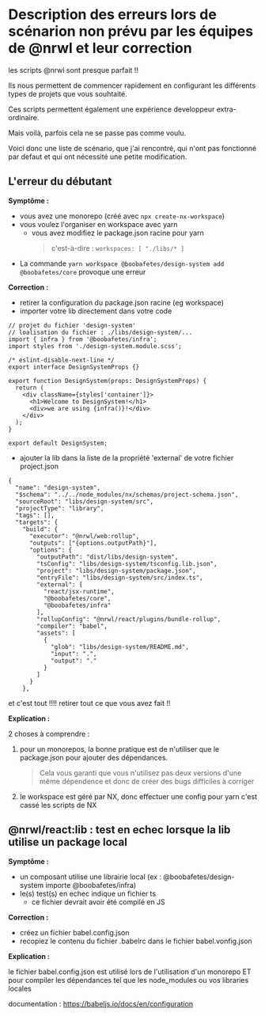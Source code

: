 # Description des erreurs lors de scénarion non prévu par les équipes de @nrwl et leur correction

les scripts @nrwl sont presque parfait !!

Ils nous permettent de commencer rapidement en configurant les différents types de projets que vous souhtaité.

Ces scripts permettent également une expérience developpeur extra-ordinaire.

Mais voilà, parfois cela ne se passe pas comme voulu.

Voici donc une liste de scénario, que j'ai rencontré, qui n'ont pas fonctionné par defaut et qui ont nécessité une petite modification.

## L'erreur du débutant

**Symptôme :**

- vous avez une monorepo (créé avec `npx create-nx-workspace`)
- vous voulez l'organiser en workspace avec yarn
  - vous avez modifiez le package.json racine pour yarn
    > c'est-à-dire : `workspaces: [ "./libs/* ]`
- La commande `yarn workspace @boobafetes/design-system add @boobafetes/core` provoque une erreur

**Correction :**

- retirer la configuration du package.json racine (eg workspace)
- importer votre lib directement dans votre code

```[javascript]
// projet du fichier 'design-system'
// loalisation du fichier : ./libs/design-system/...
import { infra } from '@boobafetes/infra';
import styles from './design-system.module.scss';

/* eslint-disable-next-line */
export interface DesignSystemProps {}

export function DesignSystem(props: DesignSystemProps) {
  return (
    <div className={styles['container']}>
      <h1>Welcome to DesignSystem!</h1>
      <div>we are using {infra()}!</div>
    </div>
  );
}

export default DesignSystem;

```

- ajouter la lib dans la liste de la propriété 'external' de votre fichier project.json

```[json]
{
  "name": "design-system",
  "$schema": "../../node_modules/nx/schemas/project-schema.json",
  "sourceRoot": "libs/design-system/src",
  "projectType": "library",
  "tags": [],
  "targets": {
    "build": {
      "executor": "@nrwl/web:rollup",
      "outputs": ["{options.outputPath}"],
      "options": {
        "outputPath": "dist/libs/design-system",
        "tsConfig": "libs/design-system/tsconfig.lib.json",
        "project": "libs/design-system/package.json",
        "entryFile": "libs/design-system/src/index.ts",
        "external": [
          "react/jsx-runtime",
          "@boobafetes/core",
          "@boobafetes/infra"
        ],
        "rollupConfig": "@nrwl/react/plugins/bundle-rollup",
        "compiler": "babel",
        "assets": [
          {
            "glob": "libs/design-system/README.md",
            "input": ".",
            "output": "."
          }
        ]
      }
    },
```

et c'est tout !!!!
retirer tout ce que vous avez fait !!

**Explication :**

2 choses à comprendre :

1. pour un monorepos, la bonne pratique est de n'utiliser que le package.json pour ajouter des dépendances.
   > Cela vous garanti que vous n'utilisez pas deux versions d'une même dépendence et donc de créer des bugs difficiles à corriger
2. le workspace est géré par NX, donc effectuer une config pour yarn c'est cassé les scripts de NX

## @nrwl/react:lib : test en echec lorsque la lib utilise un package local

**Symptôme :**

- un composant utilise une librairie local (ex : @boobafetes/design-system importe @boobafetes/infra)
- le(s) test(s) en echec indique un fichier ts
  - ce fichier devrait avoir été compilé en JS

**Correction :**

- créez un fichier babel.config.json
- recopiez le contenu du fichier .babelrc dans le fichier babel.vonfig.json

**Explication :**

le fichier babel.config.json est utilisé lors de l'utilisation d'un monorepo ET pour compiler les dépendances tel que les node_modules ou vos libraries locales

documentation : https://babeljs.io/docs/en/configuration
